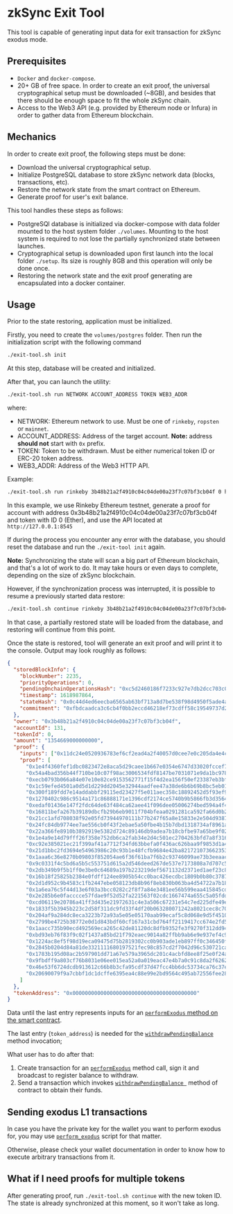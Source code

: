 # zkSync Exit Tool

This tool is capable of generating input data for exit transaction for zkSync exodus mode.

## Prerequisites

- `Docker` and `docker-compose`.
- 20+ GB of free space. In order to create an exit proof, the universal cryptographical setup must be downloaded (~8GB),
  and besides that there should be enough space to fit the whole zkSync chain.
- Access to the Web3 API (e.g. provided by Ethereum node or Infura) in order to gather data from Ethereum blockchain.

## Mechanics

In order to create exit proof, the following steps must be done:

- Download the universal cryptographical setup.
- Initialize PostgreSQL database to store zkSync network data (blocks, transactions, etc).
- Restore the network state from the smart contract on Ethereum.
- Generate proof for user's exit balance.

This tool handles these steps as follows:

- PostgreSQl database is initialized via docker-compose with data folder mounted to the host system folder `./volumes`.
  Mounting to the host system is required to not lose the partially synchronized state between launches.
- Cryptographical setup is downloaded upon first launch into the local folder `./setup`. Its size is roughly 8GB and
  this operation will only be done once.
- Restoring the network state and the exit proof generating are encapsulated into a docker container.

## Usage

Prior to the state restoring, application must be initialized.

Firstly, you need to create the `volumes/postgres` folder. Then run the initialization script with the following command

```sh
./exit-tool.sh init
```

At this step, database will be created and initialized.

After that, you can launch the utility:

```sh
./exit-tool.sh run NETWORK ACCOUNT_ADDRESS TOKEN WEB3_ADDR
```

where:

- NETWORK: Ethereum network to use. Must be one of `rinkeby`, `ropsten` or `mainnet`.
- ACCOUNT_ADDRESS: Address of the target account. **Note:** address **should not** start with `0x` prefix.
- TOKEN: Token to be withdrawn. Must be either numerical token ID or ERC-20 token address.
- WEB3_ADDR: Address of the Web3 HTTP API.

Example:

```sh
./exit-tool.sh run rinkeby 3b48b21a2f4910c04c04de00a23f7c07bf3cb04f 0 http://127.0.0.1:8545
```

In this example, we use Rinkeby Ethereum testnet, generate a proof for account with address
0x3b48b21a2f4910c04c04de00a23f7c07bf3cb04f and token with ID 0 (Ether), and use the API located at
`http://127.0.0.1:8545`

If during the process you encounter any error with the database, you should reset the database and run the `./exit-tool init` again.

**Note:** Synchronizing the state will scan a big part of Ethereum blockchain, and that's a lot of work to do. It may
take hours or even days to complete, depending on the size of zkSync blockchain.

However, if the synchronization process was interrupted, it is possible to resume a previously started data restore:

```sh
./exit-tool.sh continue rinkeby 3b48b21a2f4910c04c04de00a23f7c07bf3cb04f 0 http://127.0.0.1:8545
```

In that case, a partially restored state will be loaded from the database, and restoring will continue from this point.

Once the state is restored, tool will generate an exit proof and will print it to the console. Output may look roughly
as follows:

```json
{
  "storedBlockInfo": {
    "blockNumber": 2235,
    "priorityOperations": 0,
    "pendingOnchainOperationsHash": "0xc5d2460186f7233c927e7db2dcc703c0e500b653ca82273b7bfad8045d85a470",
    "timestamp": 1618987864,
    "stateHash": "0x0c44d4ed6eecba6565ab63bf713a8d7be538f98d4950f5ade4ac84a3638e8f35",
    "commitment": "0xfbdcaadca3c6cb4f0bb2eccd46218ef73cdff58c19549737d266529cad0f67e5"
  },
  "owner": "0x3b48b21a2f4910c04c04de00a23f7c07bf3cb04f",
  "accountId": 131,
  "tokenId": 0,
  "amount": "1354669000000000",
  "proof": {
    "inputs": ["0x11dc24e0520936783ef6cf2ead4a2f40057d0cee7e0c205da4e4c1f102360e1c"],
    "proof": [
      "0x1e4f4360fef1dbc0823472e8aca5d29caee1b667e0354e6747d33020fccef74b",
      "0x54a4bad356b44f710be10c07f98ac3006534fdf8147be7031071e9da1bc9781",
      "0xecb0793b066a84e07e10e82ce9153562771f15f4d2ea156f50ef23387eb3bff",
      "0x1c59efed4501a0d5d1d229dd2045e32944aadfee47a38de6b6b69b8bc5eb0189",
      "0x300f189fdd7e14addabbf29115ed23427f5e011aec358c18892452d5f93ef9b6",
      "0x1270402c986c9514a171c86888171e1396cdf2174ce5740b9b5866fb3d356496",
      "0xedaf01436e147f2fdc64de63f484ca62aee41f096dee05006274bed594a4f4",
      "0x16811befa267b39189dbcfb29b6eb9011f704bfeaa0291281ca592fa66d0b23e",
      "0x21cc1afd708038f92e05fd73944970111b77b247f65a8e15833e2e504d9387a",
      "0x24fc84db9774ee7ae556cb0f43f2ebae5a50fbe4b15b7dbd1318734af8961a42",
      "0x22a366fe8910b3892919e5382d724c89146db9adea7b18cbfbe97a65be9f02ea",
      "0x1e4a9e14d79fff26f358e752db6ca2fab34e2d4c501ec2704263bfd7a8f31677",
      "0xc92e385021ec21f399af41a7712f34fd63bbefa0f436ac626baa9f9853d1a42",
      "0x21d1bbc2fd3694e54963986c20c93b1e48fcfb9684e42ba82172107366235334",
      "0x1aaa6c36e8270b09803f852054ae6f36f61ba7f6b2c93746099ae73b3eeaac29",
      "0x9c0331f4c5bd6a5b5c553751d615a2d546deed267de537e7173808a7d707c5d",
      "0x2db349b9f5b1ff0e3be0c64689a197b223219def5671132d2371ed1aef23c8f0",
      "0x16b18f25825b2384e0fdff124ee8905b54cc0bac426ecdbc1809b0b80c378700",
      "0x2d1d952c9b4583c1fb2447ebe058123db8b96f8eb830b063ba4d54722a7b18c7",
      "0x1a6ea76c5f44d13e6f03a3bcc0282c2f8f7a84e3481ee56b599eaa415845cd3a",
      "0x2e285b6e0facccce57fdae9f52d52fa221563f02cdc1667474a655c5a05fdd94",
      "0xcd06119e20786a41ff3d435e21972631c4e3a506c67231e54c7ed225dfe49e1",
      "0x1833f5b3945b223c2d58f311dc9fd33f4df20b063280071242a8021cec8c7092",
      "0x204af9a284dc8eca3223b72a93a5e05e05170aab99ecaf5c8d068e9d5f4510c3",
      "0x2799be4725b38772e0d1d843bdf60cf167a31cbd764ff2119417cc674e2fd5e3",
      "0x1aacc735b90ecd492569eca265c42de81120dc8dfb9352fe3f9270f312dd9454",
      "0xbd93eb76f83f9c02f1437a85bd21f792eaec9014a82ffbb9ab6e9e937ef4c94",
      "0x1224ac8ef5f98d19eca09475d75b2819302cc0b903ade1eb897ff0c346450fb9",
      "0x2845b0204d84a81de3321111680197521fec98c857cd2f7042d96c530721ca16",
      "0x1783b195d08ac2b597901dd71a67e579a3965dc201c4acbfd8ee8f25e0f24aab",
      "0x9fbdff9a803cf76b8031e06ee015ea52a0a019eac47e4b7a0c91c8da2f6262f",
      "0x46e53f6724dcdb913612c66b8b3cfa95cdf37d47fcc4bb6dc53734ca76c37eb",
      "0x20690079f9a7cbbf1dc1dcffe6395ea4c88e99e2bd9564c495ab72556fee2897"
    ]
  },
  "tokenAddress": "0x0000000000000000000000000000000000000000"
}
```

Data until the last entry represents inputs for an
[`performExodus` method on the smart contract](https://github.com/matter-labs/zksync/blob/master/contracts/contracts/ZkSync.sol#L574).

The last entry (`token_address`) is needed for the [`withdrawPendingBalance`][wd] method invocation;

What user has to do after that:

1. Create transaction for an [`performExodus`][pe] method call, sign it and broadcast to register balance to withdraw.
2. Send a transaction which invokes [`withdrawPendingBalance `][wd] method of contract to obtain their funds.

[pe]: https://github.com/matter-labs/zksync/blob/5f47fe9990ec87e3087d32d083d13e6cab331ff1/contracts/contracts/ZkSync.sol#L574
[wd]: https://github.com/matter-labs/zksync/blob/master/contracts/contracts/ZkSync.sol#L262

## Sending exodus L1 transactions

In case you have the private key for the wallet you want to perform exodus for, you may use
[`perform_exodus`](perform_exodus) script for that matter.

Otherwise, please check your wallet documentation in order to know how to execute arbitrary transactions from it.

## What if I need proofs for multiple tokens

After generating proof, run `./exit-tool.sh continue` with the new token ID. The state is already synchronized at this
moment, so it won't take as long.
